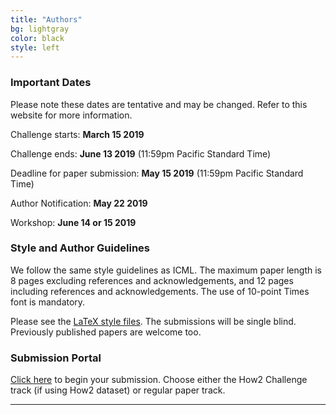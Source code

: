```yaml
---
title: "Authors"
bg: lightgray
color: black
style: left
---
```


### Important Dates

Please note these dates are tentative and may be changed.
Refer to this website for more information. 


Challenge starts: **March 15 2019**

Challenge ends: **June 13 2019** (11:59pm Pacific Standard Time)

Deadline for paper submission: **May 15 2019** (11:59pm Pacific Standard Time)

Author Notification: **May 22 2019** 

Workshop: **June 14 or 15 2019** 


### Style and Author Guidelines

We follow the same style guidelines as ICML. The maximum paper length is 8 pages excluding references and acknowledgements, and 12 pages including references and acknowledgements. The use of 10-point Times font is mandatory.

Please see the <a href="https://media.icml.cc/Conferences/ICML2019/Styles/icml2019_style.zip">LaTeX style files</a>. The submissions will be single blind. Previously published papers are welcome too.


### Submission Portal

<a href="https://easychair.org/conferences/?conf=th2">Click here</a> to begin your submission. Choose either the How2 Challenge track (if using How2 dataset) or regular paper track.


* * *
